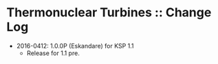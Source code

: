 # Thermonuclear Turbines :: Change Log

* 2016-0412: 1.0.0P (Eskandare) for KSP 1.1
	+ Release for 1.1 pre.
